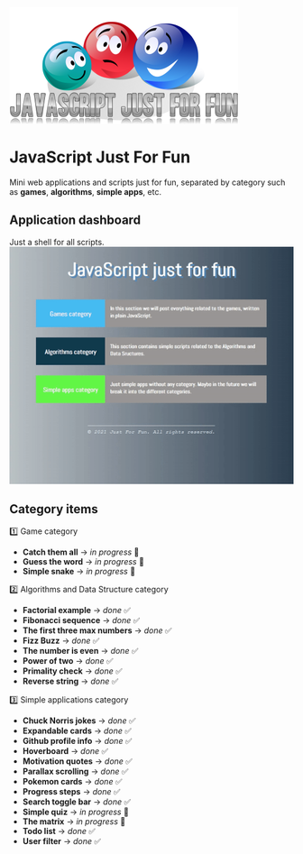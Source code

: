 ![JavaScript just for fun logo](logo.png)

# JavaScript Just For Fun

Mini web applications and scripts just for fun, separated by category such as **games**, **algorithms**, **simple apps**, etc.

## Application dashboard

Just a shell for all scripts.
![Dashboard preview](dashboard.gif)

## Category items

:one: Game category

- **Catch them all** -> _in progress_ :triangular_flag_on_post:
- **Guess the word** -> _in progress_ :triangular_flag_on_post:
- **Simple snake** -> _in progress_ :triangular_flag_on_post:

:two: Algorithms and Data Structure category

- **Factorial example** -> _done_ :white_check_mark:
- **Fibonacci sequence** -> _done_ :white_check_mark:
- **The first three max numbers** -> _done_ :white_check_mark:
- **Fizz Buzz** -> _done_ :white_check_mark:
- **The number is even** -> _done_ :white_check_mark:
- **Power of two** -> _done_ :white_check_mark:
- **Primality check** -> _done_ :white_check_mark:
- **Reverse string** -> _done_ :white_check_mark:

:three: Simple applications category

- **Chuck Norris jokes** -> _done_ :white_check_mark:
- **Expandable cards** -> _done_ :white_check_mark:
- **Github profile info** -> _done_ :white_check_mark:
- **Hoverboard** -> _done_ :white_check_mark:
- **Motivation quotes** -> _done_ :white_check_mark:
- **Parallax scrolling** -> _done_ :white_check_mark:
- **Pokemon cards** -> _done_ :white_check_mark:
- **Progress steps** -> _done_ :white_check_mark:
- **Search toggle bar** -> _done_ :white_check_mark:
- **Simple quiz** -> _in progress_ :triangular_flag_on_post:
- **The matrix** -> _in progress_ :triangular_flag_on_post:
- **Todo list** -> _done_ :white_check_mark:
- **User filter** -> _done_ :white_check_mark:
